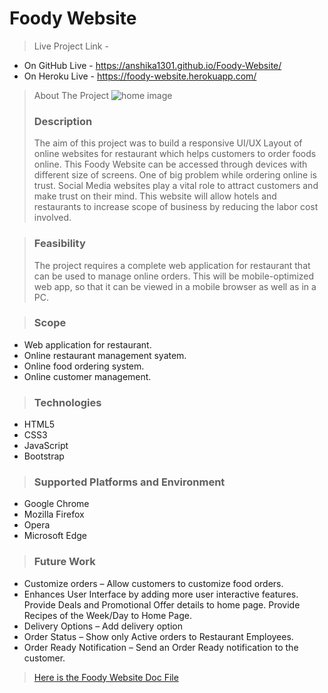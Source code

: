 # Foody Website

> Live Project Link -

* On GitHub Live - https://anshika1301.github.io/Foody-Website/ 
* On Heroku Live - https://foody-website.herokuapp.com/ 


> About The Project
> ![home image](https://user-images.githubusercontent.com/67957243/130327193-c99d2589-7759-4ad5-a072-44489a5d11a3.png)
>  ### Description
> The aim of this project was to build a responsive UI/UX Layout of online websites for restaurant which helps customers to order foods online. This Foody Website can be accessed through devices with different size of screens. One of big problem while ordering online is trust. Social Media websites play a vital role to attract customers and make trust on their mind. This website will allow hotels and restaurants to increase scope of business by reducing the labor cost involved.


> ### Feasibility
> The project requires a complete web application for restaurant that can be used to manage online orders. This will be mobile-optimized web app, so that it can be viewed in a mobile browser as well as in a PC.


> ### Scope
* Web application for restaurant.
* Online restaurant management syatem.
* Online food ordering system.
* Online customer management.


> ### Technologies
* HTML5
* CSS3
* JavaScript
* Bootstrap


> ### Supported Platforms and Environment
* Google Chrome
* Mozilla Firefox
* Opera 
* Microsoft Edge


> ### Future Work
* Customize orders – Allow customers to customize food orders.
* Enhances User Interface by adding more user interactive features. Provide Deals and Promotional Offer details to home page. Provide Recipes of the Week/Day to Home Page.
* Delivery Options – Add delivery option
* Order Status – Show only Active orders to Restaurant Employees.
* Order Ready Notification – Send an Order Ready notification to the customer.

> [Here is the Foody Website Doc File](https://github.com/Anshika1301/OC-Tanner-Project/files/7025948/Foody_Doc_File.docx "Doc File")
